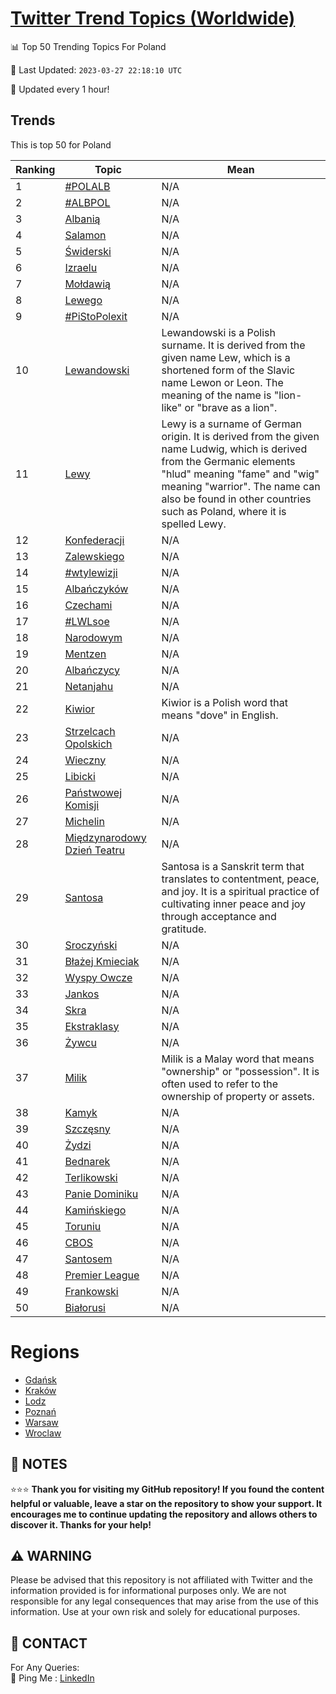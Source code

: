[Twitter Trend Topics (Worldwide)](https://github.com/ErcinDedeoglu/Twitter-Trend-Topics)
==========


📊 Top 50 Trending Topics For Poland

📆 Last Updated: `2023-03-27 22:18:10 UTC`

🔧 Updated every 1 hour!


## Trends

This is top 50 for Poland

| Ranking | Topic | Mean |
| ------- | ------------ | ------------ |
| 1 | [#POLALB](http://twitter.com/search?q=%23POLALB) | N/A |
| 2 | [#ALBPOL](http://twitter.com/search?q=%23ALBPOL) | N/A |
| 3 | [Albanią](http://twitter.com/search?q=Albani%c4%85) | N/A |
| 4 | [Salamon](http://twitter.com/search?q=Salamon) | N/A |
| 5 | [Świderski](http://twitter.com/search?q=%c5%9awiderski) | N/A |
| 6 | [Izraelu](http://twitter.com/search?q=Izraelu) | N/A |
| 7 | [Mołdawią](http://twitter.com/search?q=Mo%c5%82dawi%c4%85) | N/A |
| 8 | [Lewego](http://twitter.com/search?q=Lewego) | N/A |
| 9 | [#PiStoPolexit](http://twitter.com/search?q=%23PiStoPolexit) | N/A |
| 10 | [Lewandowski](http://twitter.com/search?q=Lewandowski) | Lewandowski is a Polish surname. It is derived from the given name Lew, which is a shortened form of the Slavic name Lewon or Leon. The meaning of the name is "lion-like" or "brave as a lion". |
| 11 | [Lewy](http://twitter.com/search?q=Lewy) | Lewy is a surname of German origin. It is derived from the given name Ludwig, which is derived from the Germanic elements "hlud" meaning "fame" and "wig" meaning "warrior". The name can also be found in other countries such as Poland, where it is spelled Lewy. |
| 12 | [Konfederacji](http://twitter.com/search?q=Konfederacji) | N/A |
| 13 | [Zalewskiego](http://twitter.com/search?q=Zalewskiego) | N/A |
| 14 | [#wtylewizji](http://twitter.com/search?q=%23wtylewizji) | N/A |
| 15 | [Albańczyków](http://twitter.com/search?q=Alba%c5%84czyk%c3%b3w) | N/A |
| 16 | [Czechami](http://twitter.com/search?q=Czechami) | N/A |
| 17 | [#LWLsoe](http://twitter.com/search?q=%23LWLsoe) | N/A |
| 18 | [Narodowym](http://twitter.com/search?q=Narodowym) | N/A |
| 19 | [Mentzen](http://twitter.com/search?q=Mentzen) | N/A |
| 20 | [Albańczycy](http://twitter.com/search?q=Alba%c5%84czycy) | N/A |
| 21 | [Netanjahu](http://twitter.com/search?q=Netanjahu) | N/A |
| 22 | [Kiwior](http://twitter.com/search?q=Kiwior) | Kiwior is a Polish word that means "dove" in English. |
| 23 | [Strzelcach Opolskich](http://twitter.com/search?q=Strzelcach+Opolskich) | N/A |
| 24 | [Wieczny](http://twitter.com/search?q=Wieczny) | N/A |
| 25 | [Libicki](http://twitter.com/search?q=Libicki) | N/A |
| 26 | [Państwowej Komisji](http://twitter.com/search?q=Pa%c5%84stwowej+Komisji) | N/A |
| 27 | [Michelin](http://twitter.com/search?q=Michelin) | N/A |
| 28 | [Międzynarodowy Dzień Teatru](http://twitter.com/search?q=Mi%c4%99dzynarodowy+Dzie%c5%84+Teatru) | N/A |
| 29 | [Santosa](http://twitter.com/search?q=Santosa) | Santosa is a Sanskrit term that translates to contentment, peace, and joy. It is a spiritual practice of cultivating inner peace and joy through acceptance and gratitude. |
| 30 | [Sroczyński](http://twitter.com/search?q=Sroczy%c5%84ski) | N/A |
| 31 | [Błażej Kmieciak](http://twitter.com/search?q=B%c5%82a%c5%bcej+Kmieciak) | N/A |
| 32 | [Wyspy Owcze](http://twitter.com/search?q=Wyspy+Owcze) | N/A |
| 33 | [Jankos](http://twitter.com/search?q=Jankos) | N/A |
| 34 | [Skra](http://twitter.com/search?q=Skra) | N/A |
| 35 | [Ekstraklasy](http://twitter.com/search?q=Ekstraklasy) | N/A |
| 36 | [Żywcu](http://twitter.com/search?q=%c5%bbywcu) | N/A |
| 37 | [Milik](http://twitter.com/search?q=Milik) | Milik is a Malay word that means "ownership" or "possession". It is often used to refer to the ownership of property or assets. |
| 38 | [Kamyk](http://twitter.com/search?q=Kamyk) | N/A |
| 39 | [Szczęsny](http://twitter.com/search?q=Szcz%c4%99sny) | N/A |
| 40 | [Żydzi](http://twitter.com/search?q=%c5%bbydzi) | N/A |
| 41 | [Bednarek](http://twitter.com/search?q=Bednarek) | N/A |
| 42 | [Terlikowski](http://twitter.com/search?q=Terlikowski) | N/A |
| 43 | [Panie Dominiku](http://twitter.com/search?q=Panie+Dominiku) | N/A |
| 44 | [Kamińskiego](http://twitter.com/search?q=Kami%c5%84skiego) | N/A |
| 45 | [Toruniu](http://twitter.com/search?q=Toruniu) | N/A |
| 46 | [CBOS](http://twitter.com/search?q=CBOS) | N/A |
| 47 | [Santosem](http://twitter.com/search?q=Santosem) | N/A |
| 48 | [Premier League](http://twitter.com/search?q=Premier+League) | N/A |
| 49 | [Frankowski](http://twitter.com/search?q=Frankowski) | N/A |
| 50 | [Białorusi](http://twitter.com/search?q=Bia%c5%82orusi) | N/A |



# Regions

* [Gdańsk](</Poland/Gdańsk.md>)
* [Kraków](</Poland/Kraków.md>)
* [Lodz](</Poland/Lodz.md>)
* [Poznań](</Poland/Poznań.md>)
* [Warsaw](</Poland/Warsaw.md>)
* [Wroclaw](</Poland/Wroclaw.md>)



## 📝 NOTES

⭐⭐⭐ **Thank you for visiting my GitHub repository! If you found the content helpful or valuable, leave a star on the repository to show your support. It encourages me to continue updating the repository and allows others to discover it. Thanks for your help!**


## ⚠️ WARNING

Please be advised that this repository is not affiliated with Twitter and the information provided is for informational purposes only. We are not responsible for any legal consequences that may arise from the use of this information. Use at your own risk and solely for educational purposes.


## 📨 CONTACT

 For Any Queries:  
            🏓 Ping Me : [LinkedIn](https://www.linkedin.com/in/ercindedeoglu/)
